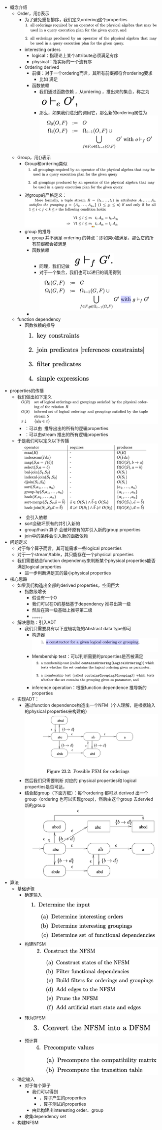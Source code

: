 - 概念介绍
	- Order，用()表示
		- 为了避免重复排序，我们定义ordering这个properties ![image.jpg](../assets/f02fa9e7-393c-4d91-ae83-d3660ceb9c8e-1115003.jpg)
		- interesting orders
			- logical：指理论上某个attribute必须满足有序
			- physical：指实际的一个流有序
		- Ordering derived
			- 前缀：对于一个ordering而言，其所有前缀都符合ordering要求
				- 比如​​​​​​​​​​ 满足 ​​​​​​​​​​​​​​​​
			- 函数依赖​​​​​​​​​​​​​​​​​​​​​​​​​​​​​​​​​​​​​​​​​​​​​​​​​​​​​​​​​​​​​​​​​​​​​​​​​​​​​​​​​​​​​​​​
				- 我们通过函数依赖​ ，从ordering ​，推出来的集合，称之为​​ ![image.jpg](../assets/48585064-3d6a-47e0-8356-7567485f29ff-1115003.jpg)
				- 那么，如果我们递归的调用它，那么新的ordering属性为 ![image.jpg](../assets/9aa3f967-9222-40ec-9b13-c3d2ac4c5dbf-1115003.jpg)
	- Group，用{}表示
		- Group和ordering类似 ![image.jpg](../assets/b96827ff-b939-4e05-91c0-6150667f1fab-1115003.jpg)
		- 对group的严格定义： ![image.jpg](../assets/375c7c54-104f-4847-981a-8e461eae32ef-1115003.jpg)
		- group 的推导
			- group 并不满足 ordering 的特点：即如果o被满足，那么它的所有前缀都会被满足
			- 函数依赖​​​​​​​​​​​​​​​​​​​​​​​​​​​​​​​​​​​​​​​​​​​​​​​​​​​​​​​​​​​​​​​​​​​​​​​​​​​​​​​​​​​​​​​​​​
				- 同理，我们记做 ![image.jpg](../assets/8d3a0c17-52a5-4f13-bf9c-39aadc36d15a-1115003.jpg)
				- 对于一个集合，我们也可以递归的调用得到 ![image.jpg](../assets/2d804cca-f353-4a9e-9b6d-1ecf8bc1c9fd-1115003.jpg)
			-
	- function dependency
		- 函数依赖的推导 ![image.jpg](../assets/53963181-15be-4edf-b069-e6a57e8147f6-1115003.jpg)
- properties的传播
	- 我们做出如下定义 ![image.jpg](../assets/b848d097-6298-498d-9964-5bbd7f476ac5-1115003.jpg)
		- ​​​​：可以由 ​ 推导出出的所有的逻辑properties
		- ​​​​：可以由stream​ 推出的所有逻辑properties
	- 于是我们可以定义以下传播 ![image.jpg](../assets/8dff25b3-c357-406d-9068-06e701e2351b-1115003.jpg)
		- ​​​​​​ 会引入依赖
		- sort会破坏原有的并引入新的
		- group/hash 算子 会破坏原有的并引入新的group properties
		- join中的条件会引入新的函数依赖
- 问题定义
	- 对于每个算子而言，其可能需求一些logical properties
	- 对于一个stream/table，其只能存在一个physical properties
	- 我们需要结合function dependency来判断某个physical properties能否满足logical properties
		- 进一步判断满足其的最小physical properties
- 核心思路
	- 如果我们构造出全部的derived properties，空间巨大
		- 指数级增长
			- 假设有一个O
			- 我们可以在O的基础基于dependency 推导出第一级
			- 然后在第一级基础上推导第二级
			- 。。。。。
	- 解决思路：引入ADT
		- 我们只需要具有以下逻辑功能的Abstract data type即可
			- 构造器 ![image.jpg](../assets/4debe9ab-fddd-44ba-b881-44fed51560e6-1115003.jpg)
			- Membership test：可以判断需要的properties是否被满足 ![image.jpg](../assets/95937313-6ccf-4aa7-bd88-0167f4cecad4-1115003.jpg)
			- inference operation：根据function dependence 推导新的properties
	- 实现ADT：
		- 通过function dependence构造出一个NFM（个人理解，是根据输入的physical properties来构建的） ![image.jpg](../assets/92ebc2c4-5b18-47e2-abb5-d76df9a6412b-1115003.jpg)
		- 然后我们只需要判断 对应的 physical properties和 logical properties是否可达，
		- 结合起group（下面方框）：每个ordering 都可以 derived 出一个 group（ordering 也可以实现group)，然后由这个group 去dervied 新的group ![image.jpg](../assets/336cabd3-16d5-4e69-bd0a-851319c2544c-1115003.jpg)
- 算法
	- 基础步骤
		- 确定输入 ![image.jpg](../assets/4db5bcc3-a928-4bdd-ae35-52cad4628e4b-1115003.jpg)
		- 构建NFSM ![image.jpg](../assets/2e09a31d-64b1-4fcc-b5f9-83629e7d3950-1115003.jpg)
		- 转为DFSM ![image.jpg](../assets/ca384957-356a-442c-947a-b00540ea6d17-1115003.jpg)
		- 预计算 ![image.jpg](../assets/91a01741-7a3d-4755-9a13-4901012eb00c-1115003.jpg)
	- 确定输入
		- 对于每个算子
			- 我们可以得到​​​​​​​​
				- ​​​，算子产生的properties
				- ​​​，算子测试的properties
			- 由此构建出interesting order、group
		- 收集dependency set
	- 构建NFSM